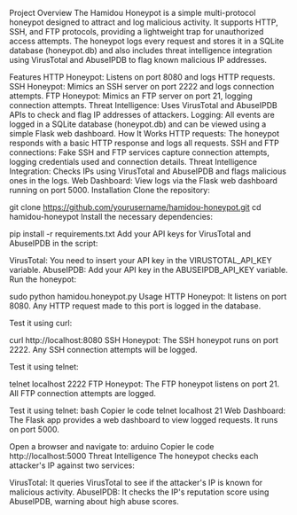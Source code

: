 Project Overview
The Hamidou Honeypot is a simple multi-protocol honeypot designed to attract and log malicious activity. It supports HTTP, SSH, and FTP protocols, providing a lightweight trap for unauthorized access attempts. The honeypot logs every request and stores it in a SQLite database (honeypot.db) and also includes threat intelligence integration using VirusTotal and AbuseIPDB to flag known malicious IP addresses.

Features
HTTP Honeypot: Listens on port 8080 and logs HTTP requests.
SSH Honeypot: Mimics an SSH server on port 2222 and logs connection attempts.
FTP Honeypot: Mimics an FTP server on port 21, logging connection attempts.
Threat Intelligence: Uses VirusTotal and AbuseIPDB APIs to check and flag IP addresses of attackers.
Logging: All events are logged in a SQLite database (honeypot.db) and can be viewed using a simple Flask web dashboard.
How It Works
HTTP requests: The honeypot responds with a basic HTTP response and logs all requests.
SSH and FTP connections: Fake SSH and FTP services capture connection attempts, logging credentials used and connection details.
Threat Intelligence Integration: Checks IPs using VirusTotal and AbuseIPDB and flags malicious ones in the logs.
Web Dashboard: View logs via the Flask web dashboard running on port 5000.
Installation
Clone the repository:


git clone https://github.com/yourusername/hamidou-honeypot.git
cd hamidou-honeypot
Install the necessary dependencies:


pip install -r requirements.txt
Add your API keys for VirusTotal and AbuseIPDB in the script:

VirusTotal: You need to insert your API key in the VIRUSTOTAL_API_KEY variable.
AbuseIPDB: Add your API key in the ABUSEIPDB_API_KEY variable.
Run the honeypot:


sudo python hamidou.honeypot.py
Usage
HTTP Honeypot: It listens on port 8080. Any HTTP request made to this port is logged in the database.

Test it using curl:

curl http://localhost:8080
SSH Honeypot: The SSH honeypot runs on port 2222. Any SSH connection attempts will be logged.

Test it using telnet:

telnet localhost 2222
FTP Honeypot: The FTP honeypot listens on port 21. All FTP connection attempts are logged.

Test it using telnet:
bash
Copier le code
telnet localhost 21
Web Dashboard: The Flask app provides a web dashboard to view logged requests. It runs on port 5000.

Open a browser and navigate to:
arduino
Copier le code
http://localhost:5000
Threat Intelligence
The honeypot checks each attacker's IP against two services:

VirusTotal: It queries VirusTotal to see if the attacker's IP is known for malicious activity.
AbuseIPDB: It checks the IP's reputation score using AbuseIPDB, warning about high abuse scores.
